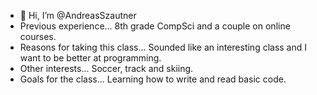 - 👋 Hi, I’m @AndreasSzautner
- Previous experience... 8th grade CompSci and a couple on online courses.
- Reasons for taking this class... Sounded like an interesting class and I want to be better at programming.
- Other interests... Soccer, track and skiing.
- Goals for the class... Learning how to write and read basic code.

<!---
AndreasSzautner/AndreasSzautner is a ✨ special ✨ repository because its `README.md` (this file) appears on your GitHub profile.
You can click the Preview link to take a look at your changes.
--->
